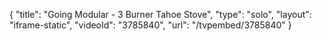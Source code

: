 {
    "title": "Going Modular - 3 Burner Tahoe Stove",
    "type": "solo",
    "layout": "iframe-static",
    "videoId": "3785840",
    "url": "\/tvpembed\/3785840"
}